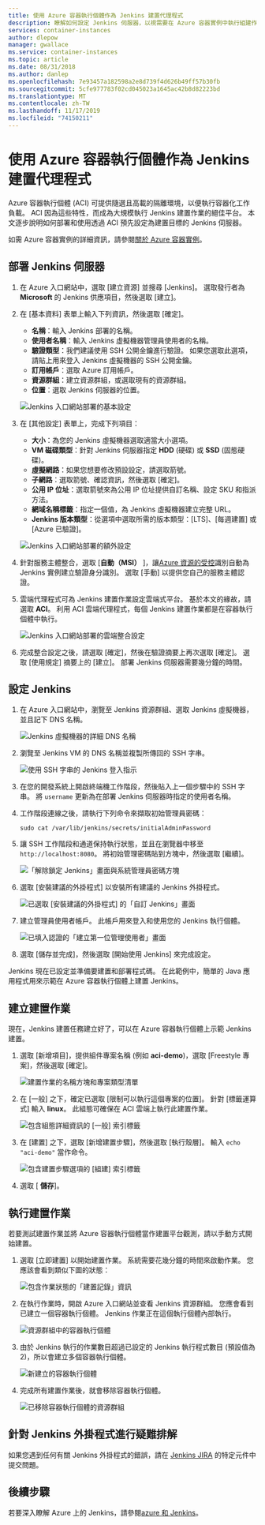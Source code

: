 ```yaml
---
title: 使用 Azure 容器執行個體作為 Jenkins 建置代理程式
description: 瞭解如何設定 Jenkins 伺服器，以視需要在 Azure 容器實例中執行組建作業
services: container-instances
author: dlepow
manager: gwallace
ms.service: container-instances
ms.topic: article
ms.date: 08/31/2018
ms.author: danlep
ms.openlocfilehash: 7e93457a182598a2e8d739f4d626b49ff57b30fb
ms.sourcegitcommit: 5cfe977783f02cd045023a1645ac42b8d82223bd
ms.translationtype: MT
ms.contentlocale: zh-TW
ms.lasthandoff: 11/17/2019
ms.locfileid: "74150211"
---
```

# <a name="use-azure-container-instances-as-a-jenkins-build-agent"></a>使用 Azure 容器執行個體作為 Jenkins 建置代理程式

Azure 容器執行個體 (ACI) 可提供隨選且高載的隔離環境，以便執行容器化工作負載。 ACI 因為這些特性，而成為大規模執行 Jenkins 建置作業的絕佳平台。 本文逐步說明如何部署和使用透過 ACI 預先設定為建置目標的 Jenkins 伺服器。

如需 Azure 容器實例的詳細資訊，請參閱[關於 Azure 容器實例][about-aci]。

## <a name="deploy-a-jenkins-server"></a>部署 Jenkins 伺服器

1. 在 Azure 入口網站中，選取 [建立資源] 並搜尋 [Jenkins]。 選取發行者為 **Microsoft** 的 Jenkins 供應項目，然後選取 [建立]。

2. 在 [基本資料] 表單上輸入下列資訊，然後選取 [確定]。

   - **名稱**：輸入 Jenkins 部署的名稱。
   - **使用者名稱**：輸入 Jenkins 虛擬機器管理員使用者的名稱。
   - **驗證類型**：我們建議使用 SSH 公開金鑰進行驗證。 如果您選取此選項，請貼上用來登入 Jenkins 虛擬機器的 SSH 公開金鑰。
   - **訂用帳戶**：選取 Azure 訂用帳戶。
   - **資源群組**：建立資源群組，或選取現有的資源群組。
   - **位置**：選取 Jenkins 伺服器的位置。

   ![Jenkins 入口網站部署的基本設定](./media/container-instances-jenkins/jenkins-portal-01.png)

3. 在 [其他設定] 表單上，完成下列項目：

   - **大小**：為您的 Jenkins 虛擬機器選取適當大小選項。
   - **VM 磁碟類型**：針對 Jenkins 伺服器指定 **HDD** (硬碟) 或 **SSD** (固態硬碟)。
   - **虛擬網路**：如果您想要修改預設設定，請選取箭號。
   - **子網路**：選取箭號、確認資訊，然後選取 [確定]。
   - **公用 IP 位址**：選取箭號來為公用 IP 位址提供自訂名稱、設定 SKU 和指派方法。
   - **網域名稱標籤**：指定一個值，為 Jenkins 虛擬機器建立完整 URL。
   - **Jenkins 版本類型**：從選項中選取所需的版本類型：[LTS]、[每週建置] 或 [Azure 已驗證]。

   ![Jenkins 入口網站部署的額外設定](./media/container-instances-jenkins/jenkins-portal-02.png)

4. 針對服務主體整合，選取 [**自動（MSI）** ]，讓[Azure 資源的受控][managed-identities-azure-resources]識別自動為 Jenkins 實例建立驗證身分識別。 選取 [手動] 以提供您自己的服務主體認證。

5. 雲端代理程式可為 Jenkins 建置作業設定雲端式平台。 基於本文的緣故，請選取 **ACI**。 利用 ACI 雲端代理程式，每個 Jenkins 建置作業都是在容器執行個體中執行。

   ![Jenkins 入口網站部署的雲端整合設定](./media/container-instances-jenkins/jenkins-portal-03.png)

6. 完成整合設定之後，請選取 [確定]，然後在驗證摘要上再次選取 [確定]。 選取 [使用規定] 摘要上的 [建立]。 部署 Jenkins 伺服器需要幾分鐘的時間。

## <a name="configure-jenkins"></a>設定 Jenkins

1. 在 Azure 入口網站中，瀏覽至 Jenkins 資源群組、選取 Jenkins 虛擬機器，並且記下 DNS 名稱。

   ![Jenkins 虛擬機器的詳細 DNS 名稱](./media/container-instances-jenkins/jenkins-portal-fqdn.png)

2. 瀏覽至 Jenkins VM 的 DNS 名稱並複製所傳回的 SSH 字串。

   ![使用 SSH 字串的 Jenkins 登入指示](./media/container-instances-jenkins/jenkins-portal-04.png)

3. 在您的開發系統上開啟終端機工作階段，然後貼入上一個步驟中的 SSH 字串。 將 `username` 更新為在部署 Jenkins 伺服器時指定的使用者名稱。

4. 工作階段連線之後，請執行下列命令來擷取初始管理員密碼：

   ```
   sudo cat /var/lib/jenkins/secrets/initialAdminPassword
   ```

5. 讓 SSH 工作階段和通道保持執行狀態，並且在瀏覽器中移至 `http://localhost:8080`。 將初始管理密碼貼到方塊中，然後選取 [繼續]。

   ![「解除鎖定 Jenkins」畫面與系統管理員密碼方塊](./media/container-instances-jenkins/jenkins-portal-05.png)

6. 選取 [安裝建議的外掛程式] 以安裝所有建議的 Jenkins 外掛程式。

   ![已選取 [安裝建議的外掛程式] 的「自訂 Jenkins」畫面](./media/container-instances-jenkins/jenkins-portal-06.png)

7. 建立管理員使用者帳戶。 此帳戶用來登入和使用您的 Jenkins 執行個體。

   ![已填入認證的「建立第一位管理使用者」畫面](./media/container-instances-jenkins/jenkins-portal-07.png)

8. 選取 [儲存並完成]，然後選取 [開始使用 Jenkins] 來完成設定。

Jenkins 現在已設定並準備要建置和部署程式碼。 在此範例中，簡單的 Java 應用程式用來示範在 Azure 容器執行個體上建置 Jenkins。

## <a name="create-a-build-job"></a>建立建置作業

現在，Jenkins 建置任務建立好了，可以在 Azure 容器執行個體上示範 Jenkins 建置。

1. 選取 [新增項目]，提供組件專案名稱 (例如 **aci-demo**)，選取 [Freestyle 專案]，然後選取 [確定]。

   ![建置作業的名稱方塊和專案類型清單](./media/container-instances-jenkins/jenkins-new-job.png)

2. 在 [一般] 之下，確定已選取 [限制可以執行這個專案的位置]。 針對 [標籤運算式] 輸入 **linux**。 此組態可確保在 ACI 雲端上執行此建置作業。

   ![包含組態詳細資訊的 [一般] 索引標籤](./media/container-instances-jenkins/jenkins-job-01.png)

3. 在 [建置] 之下，選取 [新增建置步驟]，然後選取 [執行殼層]。 輸入 `echo "aci-demo"` 當作命令。

   ![包含建置步驟選項的 [組建] 索引標籤](./media/container-instances-jenkins/jenkins-job-02.png)

5. 選取 [ **儲存**]。

## <a name="run-the-build-job"></a>執行建置作業

若要測試建置作業並將 Azure 容器執行個體當作建置平台觀測，請以手動方式開始建置。

1. 選取 [立即建置] 以開始建置作業。 系統需要花幾分鐘的時間來啟動作業。 您應該會看到類似下圖的狀態：

   ![包含作業狀態的「建置記錄」資訊](./media/container-instances-jenkins/jenkins-job-status.png)

2. 在執行作業時，開啟 Azure 入口網站並查看 Jenkins 資源群組。 您應會看到已建立一個容器執行個體。 Jenkins 作業正在這個執行個體內部執行。

   ![資源群組中的容器執行個體](./media/container-instances-jenkins/jenkins-aci.png)

3. 由於 Jenkins 執行的作業數目超過已設定的 Jenkins 執行程式數目 (預設值為 2)，所以會建立多個容器執行個體。

   ![新建立的容器執行個體](./media/container-instances-jenkins/jenkins-aci-multi.png)

4. 完成所有建置作業後，就會移除容器執行個體。

   ![已移除容器執行個體的資源群組](./media/container-instances-jenkins/jenkins-aci-none.png)

## <a name="troubleshooting-the-jenkins-plugin"></a>針對 Jenkins 外掛程式進行疑難排解

如果您遇到任何有關 Jenkins 外掛程式的錯誤，請在 [Jenkins JIRA](https://issues.jenkins-ci.org/) 的特定元件中提交問題。

## <a name="next-steps"></a>後續步驟

若要深入瞭解 Azure 上的 Jenkins，請參閱[azure 和 Jenkins][jenkins-azure]。

<!-- LINKS - internal -->
[about-aci]: ./container-instances-overview.md
[jenkins-azure]: ../jenkins/overview.md
[managed-identities-azure-resources]: ../active-directory/managed-identities-azure-resources/overview.md